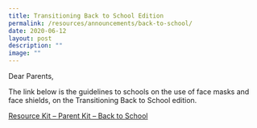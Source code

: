 ```yaml
---
title: Transitioning Back to School Edition
permalink: /resources/announcements/back-to-school/
date: 2020-06-12
layout: post
description: ""
image: ""
---
```

Dear Parents,

The link below is the guidelines to schools on the use of face masks and face shields, on the Transitioning Back to School edition.

[Resource Kit – Parent Kit – Back to School](/files/Resource-Kit-Parent-Kit-Back-to-School.pdf)